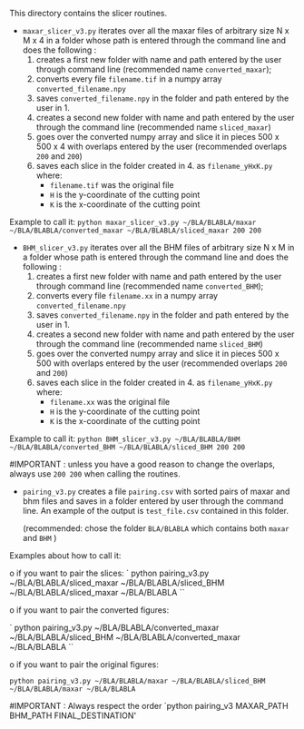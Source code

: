This directory contains the slicer routines.

* `maxar_slicer_v3.py` iterates over all the maxar files of arbitrary size N x M x 4 in a folder whose path is entered through the command line and does the following :
    1. creates a first new folder with name and path entered by the user through command line
      (recommended name `converted_maxar`);
    2. converts every file `filename.tif` in a numpy array `converted_filename.npy`
    3. saves `converted_filename.npy` in the folder and path entered by the user in 1.
    4. creates a second new folder with name and path entered by the user through the command line
      (recommended name `sliced_maxar`)
    5. goes over the converted numpy array and slice it in pieces 500 x 500 x 4 with overlaps entered by the user
      (recommended overlaps `200` and `200`)
    6. saves each slice in the folder created in 4. as `filename_yHxK.py` where:
         - `filename.tif` was the original file
         - `H` is the y-coordinate of the cutting point
         - `K` is the x-coordinate of the cutting point

Example to call it:
` python maxar_slicer_v3.py ~/BLA/BLABLA/maxar ~/BLA/BLABLA/converted_maxar ~/BLA/BLABLA/sliced_maxar 200 200 `


* `BHM_slicer_v3.py` iterates over all the BHM files of arbitrary size N x M in a folder whose path is entered through the command line and does the following :
    1. creates a first new folder with name and path entered by the user through command line
      (recommended name `converted_BHM`);
    2. converts every file `filename.xx` in a numpy array `converted_filename.npy`
    3. saves `converted_filename.npy` in the folder and path entered by the user in 1.
    4. creates a second new folder with name and path entered by the user through the command line
      (recommended name `sliced_BHM`)
    5. goes over the converted numpy array and slice it in pieces 500 x 500 with overlaps entered by the user
      (recommended overlaps `200` and `200`)
    6. saves each slice in the folder created in 4. as `filename_yHxK.py` where:
         - `filename.xx` was the original file
         - `H` is the y-coordinate of the cutting point
         - `K` is the x-coordinate of the cutting point

Example to call it:
` python BHM_slicer_v3.py ~/BLA/BLABLA/BHM ~/BLA/BLABLA/converted_BHM ~/BLA/BLABLA/sliced_BHM 200 200 `

#IMPORTANT : unless you have a good reason to change the overlaps, always use `200 200` when calling the routines.



* `pairing_v3.py` creates a file `pairing.csv` with sorted pairs of maxar and bhm files and saves in a folder entered by user through the command line. An example of the output is `test_file.csv` contained in this folder.  

  (recommended: chose the folder `BLA/BLABLA` which contains both `maxar` and `BHM` )

Examples about how to call it:

o if you want to pair the slices:
` python pairing_v3.py ~/BLA/BLABLA/sliced_maxar ~/BLA/BLABLA/sliced_BHM ~/BLA/BLABLA/sliced_maxar ~/BLA/BLABLA ``

o if you want to pair the converted figures:

` python pairing_v3.py ~/BLA/BLABLA/converted_maxar ~/BLA/BLABLA/sliced_BHM ~/BLA/BLABLA/converted_maxar ~/BLA/BLABLA ``

o if you want to pair the original figures:

` python pairing_v3.py ~/BLA/BLABLA/maxar ~/BLA/BLABLA/sliced_BHM ~/BLA/BLABLA/maxar ~/BLA/BLABLA `


#IMPORTANT : Always respect the order  `python pairing_v3 MAXAR_PATH  BHM_PATH  FINAL_DESTINATION' 
